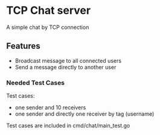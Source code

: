 # TCP Chat server

A simple chat by TCP connection

## Features

- Broadcast message to all connected users
- Send a message directly to another user

### Needed Test Cases

Test cases:
- one sender and 10 receivers
- one sender and directly one receiver by tag (username)

Test cases are included in cmd/chat/main_test.go